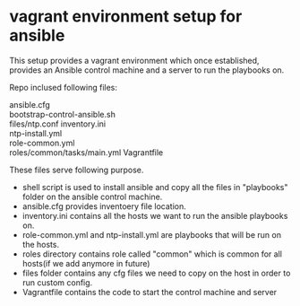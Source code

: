 # vagrant environment setup for ansible


This setup provides a vagrant environment which once established, provides an Ansible control machine and a server to run the playbooks on.

Repo inclused following files:

ansible.cfg  
bootstrap-control-ansible.sh  
files/ntp.conf
inventory.ini  
ntp-install.yml  
role-common.yml  
roles/common/tasks/main.yml
Vagrantfile

These files serve following purpose.

- shell script is used to install ansible and copy all the files in "playbooks" folder on the ansible control machine.
- ansible.cfg provides inventoery file location.
- inventory.ini contains all the hosts we want to run the ansible playbooks on.
- role-common.yml and ntp-install.yml are playbooks that will be run on the hosts.
- roles directory contains role called "common" which is common for all hosts(if we add anymore in future)
- files folder contains any cfg files we need to copy on the host in order to run custom config.
- Vagrantfile contains the code to start the control machine and server 
